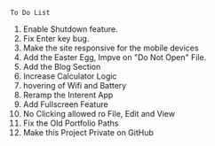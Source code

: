 `To Do List`

1. Enable Shutdown feature.
2. Fix Enter key bug.
3. Make the site responsive for the mobile devices
4. Add the Easter Egg, Impve on "Do Not Open" File.
5. Add the Blog Section
6. Increase Calculator Logic
7. hovering of Wifi and Battery
8. Reramp the Interent App
9. Add Fullscreen Feature
10. No Clicking allowed ro File, Edit and View
11. Fix the Old Portfolio Paths
12. Make this Project Private on GitHub
